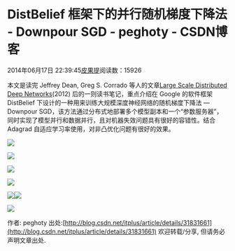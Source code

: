 
# DistBelief 框架下的并行随机梯度下降法 - Downpour SGD - peghoty - CSDN博客


2014年06月17日 22:39:45[皮果提](https://me.csdn.net/peghoty)阅读数：15926



本文是读完 Jeffrey Dean, Greg S. Corrado 等人的文章[Large Scale Distributed Deep Networks](http://machinelearning.wustl.edu/mlpapers/paper_files/NIPS2012_0598.pdf)(2012) 后的一则读书笔记，重点介绍在 Google 的软件框架 DistBelief 下设计的一种用来训练大规模深度神经网络的随机梯度下降法 — Downpour SGD，该方法通过分布式地部署多个模型副本和一个“参数服务器”，同时实现了模型并行和数据并行，且对机器失效问题具有很好的容错性。结合 Adagrad 自适应学习率使用，对非凸优化问题有很好的效果。

![](https://img-blog.csdn.net/20140617221835156)

![](https://img-blog.csdn.net/20140623205901078)

![](https://img-blog.csdn.net/20140617221855000)

![](https://img-blog.csdn.net/20140617221911093)

![](https://img-blog.csdn.net/20140617221922734)![](https://img-blog.csdn.net/20140617221934593)

![](https://img-blog.csdn.net/20140617221941390)


作者: peghoty
出处:[http://blog.csdn.net/itplus/article/details/31831661](http://blog.csdn.net/itplus/article/details/31831661)
欢迎转载/分享, 但请务必声明文章出处.

